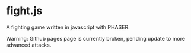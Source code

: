 # fight.js
A fighting game written in javascript with PHASER.

Warning: Github pages page is currently broken, pending update to more advanced attacks.
